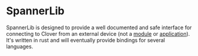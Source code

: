 # SpannerLib

SpannerLib is designed to provide a well documented and safe interface for connecting to Clover from an external device (not a [module](/docs/components/clover-hub/server/modman/modules/intro) or [application](/docs/components/clover-hub/server/appd/intro)). It's written in rust and will eventually provide bindings for several languages.